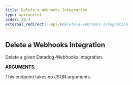 ```yaml
---
title: Delete a Webhooks Integration
type: apicontent
order: 20.4
external_redirect: /api/#delete-a-webhooks-integration
---
```


## Delete a Webhooks Integration

Delete a given Datadog-Webhooks integration.


**ARGUMENTS**:


This endpoint takes no JSON arguments.
